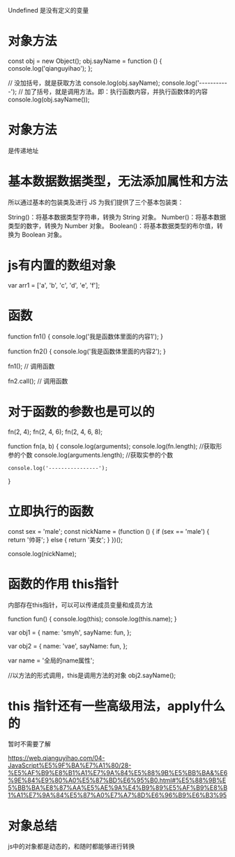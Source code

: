 Undefined 是没有定义的变量


# 对象方法

const obj = new Object();
obj.sayName = function () {
    console.log('qianguyihao');
};

// 没加括号，就是获取方法
console.log(obj.sayName);
console.log('-----------');
// 加了括号，就是调用方法。即：执行函数内容，并执行函数体的内容
console.log(obj.sayName());



# 对象方法
是传递地址


# 基本数据数据类型，无法添加属性和方法

所以通过基本的包装类及进行
JS 为我们提供了三个基本包装类：

String()：将基本数据类型字符串，转换为 String 对象。
Number()：将基本数据类型的数字，转换为 Number 对象。
Boolean()：将基本数据类型的布尔值，转换为 Boolean 对象。

# js有内置的数组对象
var arr1 = ['a', 'b', 'c', 'd', 'e', 'f'];

# 函数
function fn1() {
	console.log('我是函数体里面的内容1');
}

function fn2() {
	console.log('我是函数体里面的内容2');
}

fn1(); // 调用函数

fn2.call(); // 调用函数


# 对于函数的参数也是可以的

fn(2, 4);
fn(2, 4, 6);
fn(2, 4, 6, 8);

function fn(a, b) {
    console.log(arguments);
    console.log(fn.length); //获取形参的个数
    console.log(arguments.length); //获取实参的个数

    console.log('----------------');
}



# 立即执行的函数
const sex = 'male';
const nickName = (function () {
  if (sex == 'male') {
    return '帅哥';
  } else {
    return '美女';
  }
})();

console.log(nickName);



# 函数的作用 this指针
内部存在this指针，可以可以传递成员变量和成员方法


function fun() {
    console.log(this);
    console.log(this.name);
}

var obj1 = {
    name: 'smyh',
    sayName: fun,
};

var obj2 = {
    name: 'vae',
    sayName: fun,
};

var name = '全局的name属性';

//以方法的形式调用，this是调用方法的对象
obj2.sayName();


# this 指针还有一些高级用法，apply什么的

暂时不需要了解

https://web.qianguyihao.com/04-JavaScript%E5%9F%BA%E7%A1%80/28-%E5%AF%B9%E8%B1%A1%E7%9A%84%E5%88%9B%E5%BB%BA&%E6%9E%84%E9%80%A0%E5%87%BD%E6%95%B0.html#%E5%88%9B%E5%BB%BA%E8%87%AA%E5%AE%9A%E4%B9%89%E5%AF%B9%E8%B1%A1%E7%9A%84%E5%87%A0%E7%A7%8D%E6%96%B9%E6%B3%95



# 对象总结
js中的对象都是动态的，和随时都能够进行转换


